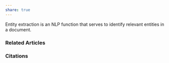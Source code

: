```yaml
---
share: true
---
```


Entity extraction is an NLP function that serves to identify relevant entities in a document.

### Related Articles

### Citations
